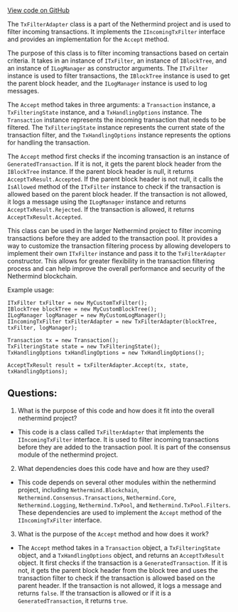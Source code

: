 [View code on GitHub](https://github.com/nethermindeth/nethermind/Nethermind.Consensus/TxFilterAdapter.cs)

The `TxFilterAdapter` class is a part of the Nethermind project and is used to filter incoming transactions. It implements the `IIncomingTxFilter` interface and provides an implementation for the `Accept` method. 

The purpose of this class is to filter incoming transactions based on certain criteria. It takes in an instance of `ITxFilter`, an instance of `IBlockTree`, and an instance of `ILogManager` as constructor arguments. The `ITxFilter` instance is used to filter transactions, the `IBlockTree` instance is used to get the parent block header, and the `ILogManager` instance is used to log messages.

The `Accept` method takes in three arguments: a `Transaction` instance, a `TxFilteringState` instance, and a `TxHandlingOptions` instance. The `Transaction` instance represents the incoming transaction that needs to be filtered. The `TxFilteringState` instance represents the current state of the transaction filter, and the `TxHandlingOptions` instance represents the options for handling the transaction.

The `Accept` method first checks if the incoming transaction is an instance of `GeneratedTransaction`. If it is not, it gets the parent block header from the `IBlockTree` instance. If the parent block header is null, it returns `AcceptTxResult.Accepted`. If the parent block header is not null, it calls the `IsAllowed` method of the `ITxFilter` instance to check if the transaction is allowed based on the parent block header. If the transaction is not allowed, it logs a message using the `ILogManager` instance and returns `AcceptTxResult.Rejected`. If the transaction is allowed, it returns `AcceptTxResult.Accepted`.

This class can be used in the larger Nethermind project to filter incoming transactions before they are added to the transaction pool. It provides a way to customize the transaction filtering process by allowing developers to implement their own `ITxFilter` instance and pass it to the `TxFilterAdapter` constructor. This allows for greater flexibility in the transaction filtering process and can help improve the overall performance and security of the Nethermind blockchain. 

Example usage:

```
ITxFilter txFilter = new MyCustomTxFilter();
IBlockTree blockTree = new MyCustomBlockTree();
ILogManager logManager = new MyCustomLogManager();
IIncomingTxFilter txFilterAdapter = new TxFilterAdapter(blockTree, txFilter, logManager);

Transaction tx = new Transaction();
TxFilteringState state = new TxFilteringState();
TxHandlingOptions txHandlingOptions = new TxHandlingOptions();

AcceptTxResult result = txFilterAdapter.Accept(tx, state, txHandlingOptions);
```
## Questions: 
 1. What is the purpose of this code and how does it fit into the overall nethermind project?
- This code is a class called `TxFilterAdapter` that implements the `IIncomingTxFilter` interface. It is used to filter incoming transactions before they are added to the transaction pool. It is part of the consensus module of the nethermind project.

2. What dependencies does this code have and how are they used?
- This code depends on several other modules within the nethermind project, including `Nethermind.Blockchain`, `Nethermind.Consensus.Transactions`, `Nethermind.Core`, `Nethermind.Logging`, `Nethermind.TxPool`, and `Nethermind.TxPool.Filters`. These dependencies are used to implement the `Accept` method of the `IIncomingTxFilter` interface.

3. What is the purpose of the `Accept` method and how does it work?
- The `Accept` method takes in a `Transaction` object, a `TxFilteringState` object, and a `TxHandlingOptions` object, and returns an `AcceptTxResult` object. It first checks if the transaction is a `GeneratedTransaction`. If it is not, it gets the parent block header from the block tree and uses the transaction filter to check if the transaction is allowed based on the parent header. If the transaction is not allowed, it logs a message and returns `false`. If the transaction is allowed or if it is a `GeneratedTransaction`, it returns `true`.